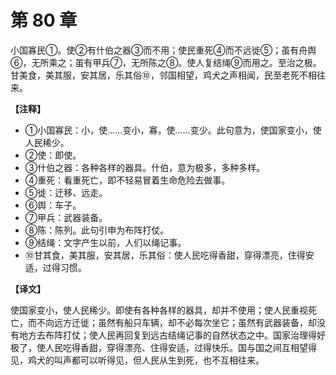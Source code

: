# 第 80 章

小国寡民①。使②有什伯之器③而不用；使民重死④而不远徙⑤；虽有舟舆⑥，无所乘之；虽有甲兵⑦，无所陈之⑧。使人复结绳⑨而用之。至治之极。甘美食，美其服，安其居，乐其俗⑩，邻国相望，鸡犬之声相闻，民至老死不相往来。

**【注释】**

- ①小国寡民：小，使……变小，寡，使……变少。此句意为，使国家变小，使人民稀少。
- ②使：即使。
- ③什伯之器：各种各样的器具。什伯，意为极多，多种多样。
- ④重死：看重死亡，即不轻易冒着生命危险去做事。
- ⑤徙：迁移、远走。
- ⑥舆：车子。
- ⑦甲兵：武器装备。
- ⑧陈：陈列。此句引申为布阵打仗。
- ⑨结绳：文字产生以前，人们以绳记事。
- ⑩甘其食，美其服，安其居，乐其俗：使人民吃得香甜，穿得漂亮，住得安适，过得习惯。

**【译文】**

使国家变小，使人民稀少。即使有各种各样的器具，却并不使用；使人民重视死亡，而不向远方迁徙；虽然有船只车辆，却不必每次坐它；虽然有武器装备，却没有地方去布阵打仗；使人民再回复到远古结绳记事的自然状态之中。国家治理得好极了，使人民吃得香甜，穿得漂亮、住得安适，过得快乐。国与国之间互相望得见，鸡犬的叫声都可以听得见，但人民从生到死，也不互相往来。
